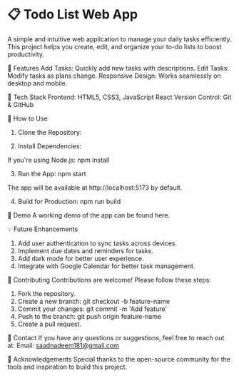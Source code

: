 # 📋 Todo List Web App

A simple and intuitive web application to manage your daily tasks efficiently. This project helps you create, edit, and organize your to-do lists to boost productivity.

🚀 Features
Add Tasks: Quickly add new tasks with descriptions.
Edit Tasks: Modify tasks as plans change.
Responsive Design: Works seamlessly on desktop and mobile.

🔧 Tech Stack
Frontend:
HTML5, CSS3, JavaScript
React
Version Control: Git & GitHub

🎯 How to Use

1. Clone the Repository:

2. Install Dependencies:

If you're using Node.js:
npm install

3. Run the App:
   npm start

The app will be available at http://localhost:5173 by default.

4. Build for Production:
   npm run build

📸 Demo
A working demo of the app can be found here.

💡 Future Enhancements

1. Add user authentication to sync tasks across devices.
2. Implement due dates and reminders for tasks.
3. Add dark mode for better user experience.
4. Integrate with Google Calendar for better task management.

🤝 Contributing
Contributions are welcome! Please follow these steps:

1. Fork the repository.
2. Create a new branch: git checkout -b feature-name
3. Commit your changes: git commit -m 'Add feature'
4. Push to the branch: git push origin feature-name
5. Create a pull request.

💬 Contact
If you have any questions or suggestions, feel free to reach out at:
Email: saadnadeem181@gmail.com

🌟 Acknowledgements
Special thanks to the open-source community for the tools and inspiration to build this project.
